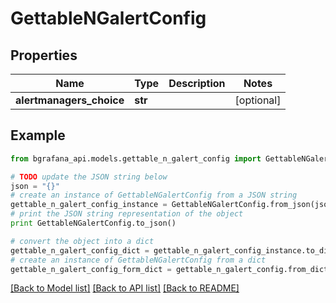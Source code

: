# GettableNGalertConfig


## Properties
Name | Type | Description | Notes
------------ | ------------- | ------------- | -------------
**alertmanagers_choice** | **str** |  | [optional] 

## Example

```python
from bgrafana_api.models.gettable_n_galert_config import GettableNGalertConfig

# TODO update the JSON string below
json = "{}"
# create an instance of GettableNGalertConfig from a JSON string
gettable_n_galert_config_instance = GettableNGalertConfig.from_json(json)
# print the JSON string representation of the object
print GettableNGalertConfig.to_json()

# convert the object into a dict
gettable_n_galert_config_dict = gettable_n_galert_config_instance.to_dict()
# create an instance of GettableNGalertConfig from a dict
gettable_n_galert_config_form_dict = gettable_n_galert_config.from_dict(gettable_n_galert_config_dict)
```
[[Back to Model list]](../README.md#documentation-for-models) [[Back to API list]](../README.md#documentation-for-api-endpoints) [[Back to README]](../README.md)



